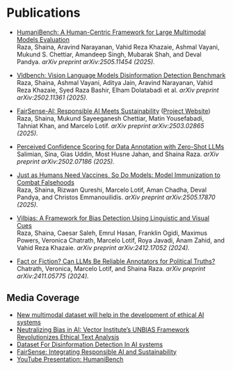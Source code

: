 # Publications

- [HumaniBench: A Human-Centric Framework for Large Multimodal Models Evaluation](https://arxiv.org/abs/2505.11454)  
  Raza, Shaina, Aravind Narayanan, Vahid Reza Khazaie, Ashmal Vayani, Mukund S. Chettiar, Amandeep Singh, Mubarak Shah, and Deval Pandya. *arXiv preprint arXiv:2505.11454 (2025).*

- [Vldbench: Vision Language Models Disinformation Detection Benchmark](https://www.arxiv.org/abs/2502.11361)  
  Raza, Shaina, Ashmal Vayani, Aditya Jain, Aravind Narayanan, Vahid Reza Khazaie, Syed Raza Bashir, Elham Dolatabadi et al. *arXiv preprint arXiv:2502.11361 (2025).*

- [FairSense-AI: Responsible AI Meets Sustainability](https://arxiv.org/abs/2503.02865) ([Project Website](https://vectorinstitute.github.io/FairSense-AI/#))  
  Raza, Shaina, Mukund Sayeeganesh Chettiar, Matin Yousefabadi, Tahniat Khan, and Marcelo Lotif. *arXiv preprint arXiv:2503.02865 (2025).*

- [Perceived Confidence Scoring for Data Annotation with Zero-Shot LLMs](https://arxiv.org/abs/2502.07186)  
  Salimian, Sina, Gias Uddin, Most Husne Jahan, and Shaina Raza. *arXiv preprint arXiv:2502.07186 (2025).*

- [Just as Humans Need Vaccines, So Do Models: Model Immunization to Combat Falsehoods](https://www.arxiv.org/abs/2505.17870)  
  Raza, Shaina, Rizwan Qureshi, Marcelo Lotif, Aman Chadha, Deval Pandya, and Christos Emmanouilidis. *arXiv preprint arXiv:2505.17870 (2025).*

- [Vilbias: A Framework for Bias Detection Using Linguistic and Visual Cues](https://arxiv.org/abs/2412.17052)  
  Raza, Shaina, Caesar Saleh, Emrul Hasan, Franklin Ogidi, Maximus Powers, Veronica Chatrath, Marcelo Lotif, Roya Javadi, Anam Zahid, and Vahid Reza Khazaie. *arXiv preprint arXiv:2412.17052 (2024).*

- [Fact or Fiction? Can LLMs Be Reliable Annotators for Political Truths?](https://arxiv.org/abs/2411.05775)  
  Chatrath, Veronica, Marcelo Lotif, and Shaina Raza. *arXiv preprint arXiv:2411.05775 (2024).*

## Media Coverage

- [New multimodal dataset will help in the development of ethical AI systems](https://vectorinstitute.ai/new-multimodal-dataset-will-help-in-the-development-of-ethical-ai-systems/)
- [Neutralizing Bias in AI: Vector Institute’s UNBIAS Framework Revolutionizes Ethical Text Analysis](https://vectorinstitute.ai/neutralizing-bias-in-ai-vector-institutes-unbias-framework-revolutionizes-ethical-text-analysis/)
- [Dataset For Disinformation Detection In AI systems](https://www.researchseer.com/volumes-issues/volume-4-issue-2/a-dataset-at-a-glance)
- [FairSense: Integrating Responsible AI and Sustainability](https://vectorinstitute.ai/fairsense-integrating-responsible-ai-and-sustainability/)
- [YouTube Presentation: HumaniBench](https://www.youtube.com/watch?v=mwy9chzMt8U&list=PLc9Df8nOsXg4R-GWXVItZMGbr-ocqY8c-&index=2)
